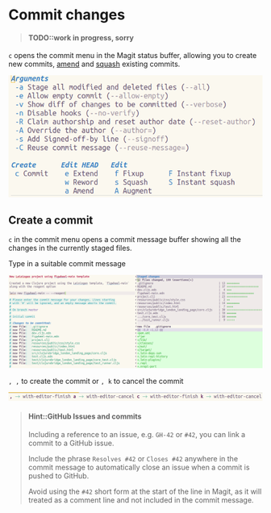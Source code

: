 # Commit changes

> #### TODO::work in progress, sorry

`c` opens the commit menu in the Magit status buffer, allowing you to create new commits, [amend](commit-amend.md) and [squash](commit-squash.md) existing commits.

![Spacemacs Magit - commit menu](/images/spacemacs-magit-commit-menu.png)

## Create a commit

`c` in the commit menu opens a commit message buffer showing all the changes in the currently staged files.

Type in a suitable commit message

![Spacemacs Magit - message buffer](/images/spacemacs-magit-commit-message-buffer.png)

`, ,` to create the commit or `, k` to cancel the commit

![Spacemacs Magit - commit or cancel](/images/spacemacs-magit-commit-message-menu.png)


> #### Hint::GitHub Issues and commits
> Including a reference to an issue, e.g. `GH-42` or `#42`, you can link a commit to a GitHub issue.
>
> Include the phrase `Resolves #42` or `Closes #42` anywhere in the commit message to automatically close an issue when a commit is pushed to GitHub.
>
> Avoid using the `#42` short form at the start of the line in Magit, as it will treated as a comment line and not included in the commit message.
